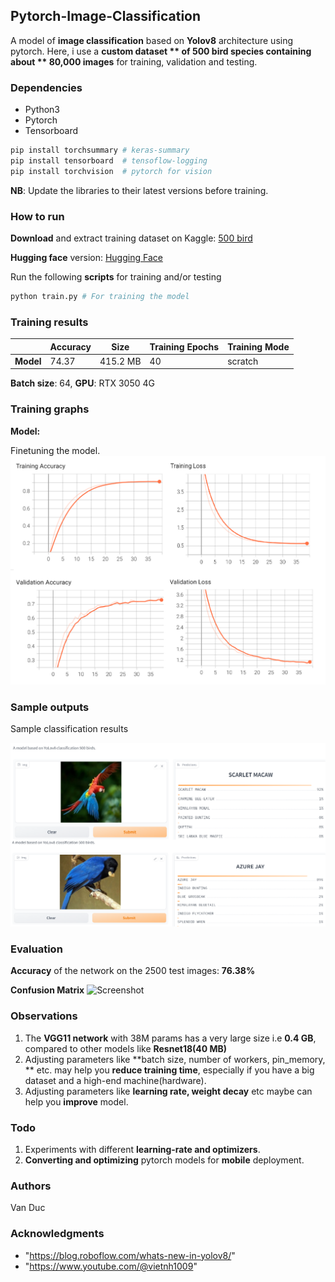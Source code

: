 ## Pytorch-Image-Classification

A model of **image classification** based on **Yolov8** architecture using pytorch. Here, i use a **custom dataset ** of **500 bird species** containing about ** 80,000 images** for training, validation and testing.

### Dependencies

* Python3
* Pytorch
* Tensorboard

```python
pip install torchsummary # keras-summary
pip install tensorboard  # tensoflow-logging
pip install torchvision  # pytorch for vision
```

**NB**: Update the libraries to their latest versions before training.

### How to run

**Download** and extract training dataset on Kaggle: [500 bird ](https://www.kaggle.com/datasets/gpiosenka/100-bird-species)

**Hugging face** version: [Hugging Face](https://huggingface.co/spaces/vvd2003/Yolov8_cls_500_bird_species)

Run the following **scripts** for training and/or testing

```python
python train.py # For training the model 
```

### Training results

|    | Accuracy | Size | Training Epochs | Training Mode |
|----|----|----|----|-----|
| **Model** | 74.37 | 415.2 MB  |  40 |  scratch |

**Batch size**: 64, **GPU**: RTX 3050 4G

### Training graphs

**Model:** 

Finetuning the model.
![Screenshot](results/Loss_acc.png)

### Sample outputs

Sample classification results

![Screenshot](results/Birds.png)

### Evaluation

**Accuracy** of the network on the 2500 test images: **76.38%**

**Confusion Matrix**
![Screenshot](results/Confusion_Matrix.png)

### Observations

1. The **VGG11 network** with 38M params has a very large size i.e **0.4 GB**, compared to other models like **Resnet18(40 MB)**
2. Adjusting parameters like **batch size, number of workers, pin_memory, ** etc. may help you **reduce training time**, especially if you have a big dataset and a high-end machine(hardware).
3. Adjusting parameters like **learning rate, weight decay** etc maybe can help you **improve** model.
### Todo

1. Experiments with different **learning-rate and optimizers**.
2. **Converting and optimizing** pytorch models for **mobile** deployment.

### Authors

Van Duc
 
### Acknowledgments
* "https://blog.roboflow.com/whats-new-in-yolov8/"
* "https://www.youtube.com/@vietnh1009"
